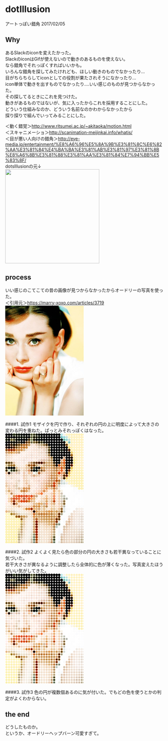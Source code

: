 # dotIllusion
アートっぽい錯角 2017/02/05

## Why
あるSlackのiconを変えたかった。  
SlackのiconはGifが使えないので動きのあるものを使えない。  
なら錯角でそれっぽくすればいいかも。  
いろんな錯角を探してみたけれども、ほしい動きのものでなかったり...  
目がちらちらしてiconとしての役割が果たされそうになかったり...  
icon単体で動きを出すものでなかったり....いい感じのものが見つからなかった。  
その探してるときにこれを見つけた。  
動きがあるものではないが、気に入ったからこれを採用することにした。  
どういう仕組みなのか、どういう名前なのかわからなかったから  
探り探りで組んでいってみることにした。  

＜動く錯覚＞<http://www.ritsumei.ac.jp/~akitaoka/motion.html>  
＜スキャニメーショ＞<http://scanimation-meijinkai.info/whatis/>  
＜目が悪い人向けの錯角＞<http://eye-media.jp/entertainment/%E8%A6%96%E5%8A%9B%E3%81%8C%E6%82%AA%E3%81%84%E4%BA%BA%E3%81%AB%E3%81%97%E3%81%8B%E8%A6%8B%E3%81%88%E3%81%AA%E3%81%84%E7%94%BB%E5%83%8F/>  
dotsIllusionの元↓  
<img src="http://eye-media.jp/common/images/uploads/2015/04/gazou_07.jpg" width="300" height="300">  

## process
いい感じのこてこての昔の画像が見つからなかったからオードリーの写真を使った。  
＜引用元＞<https://marry-xoxo.com/articles/3719><dr>    
<img src="https://github.com/wmrn/dotsIllusion/blob/master/data/lady.jpg" width="250" height="350">  
  
####1. 試作1
モザイクを円で作り、それぞれの円の上に明度によって大きさの変わる円を重ねた。ぱっとみそれっぽくはなった。<dr>
<img src="https://github.com/wmrn/dotsIllusion/blob/master/data/pic1.png" width="250" height="350">  

####2. 試作2
よくよく見たら色の部分の円の大きさも若干異なっていることに気づいた。  
若干大きさが異なるように調整したら全体的に色が薄くなった。写真変えたほうがいい気がしてきた。  
<img src="https://github.com/wmrn/dotsIllusion/blob/master/data/pic2.png" width="250" height="350">  

####3. 試作3
色の円が複数個あるのに気が付いた。でもどの色を使うとかの判定がよくわからない。  

## the end
どうしたものか。<br>
というか、オードリーヘップバーン可愛すぎて。  

